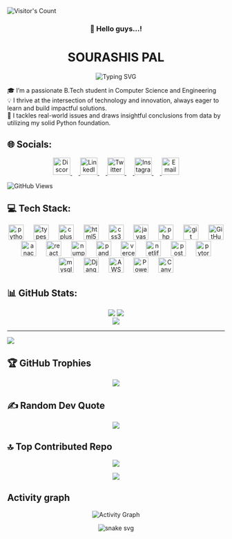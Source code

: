 <img src="https://profile-counter.deno.dev/:Soura1345:/count.svg" alt="Visitor's Count" />
<div align="center">
  
  ### 👋 Hello guys...! 
</div>
<h1 align="center"&>SOURASHIS PAL</h1>
<div align="center">
  <img src="https://readme-typing-svg.herokuapp.com?font=Fira+Code&pause=100&color=22eb07&center=true&vCenter=true&width=435&lines=Data+Scientist;Coding+is+not+just+a+skill;It's+a+power+that;Brings+imagination+to+life;😉" alt="Typing SVG" />
</div>

🎓 I’m a passionate B.Tech student in Computer Science and Engineering<br>
💡 I thrive at the intersection of technology and innovation, always eager to learn and build impactful solutions.<br>
🧠 I tackles real-world issues and draws insightful conclusions from data by utilizing my solid Python foundation.<br>

## 🌐 Socials:
<div align="center">
  
  <a href="https://discord.gg/soura_05">
    <img src="https://www.svgrepo.com/show/353655/discord-icon.svg" alt="Discord" height="40" width="40"/>
    <img width="15" />
  </a>  
  <a href="https://www.linkedin.com/in/iamsourashis" target="blank">
    <img src="https://www.svgrepo.com/show/448234/linkedin.svg" alt="LinkedIn logo" height="40" width="40"/>
    <img width="15" />
  </a> 
  <a href="https://x.com/Soura_13" target="blank">
    <img src="https://www.svgrepo.com/show/475689/twitter-color.svg" alt="Twitter logo" height="40" width="40"/>
    <img width="15" />
  </a>
  <a href="https://www.instagram.com/_nobi.07_" target="blank">
    <img src="https://www.svgrepo.com/show/111199/instagram.svg" alt="Instagram logo" height="40" width="40"/>
    <img width="15" />
  <a href="mailto: palsourashis04@example.com">
  <img src="https://cdn.jsdelivr.net/gh/twitter/twemoji@14.0.2/assets/svg/2709.svg" alt="Email" height="40" width="40">
</a>
</div>

![GitHub Views](https://komarev.com/ghpvc/?username=Soura1345)


## 💻 Tech Stack:
<div align="center">
  <img src="https://cdn.jsdelivr.net/gh/devicons/devicon/icons/python/python-original.svg" height="35" alt="python logo"  />
  <img width="15" />
  <img src="https://cdn.jsdelivr.net/gh/devicons/devicon/icons/typescript/typescript-original.svg" height="35" alt="typescript logo"  />
  <img width="15" />
  <img src="https://cdn.jsdelivr.net/gh/devicons/devicon/icons/cplusplus/cplusplus-original.svg" height="35" alt="cplusplus logo"  />
  <img width="15" />
  <img src="https://cdn.jsdelivr.net/gh/devicons/devicon/icons/html5/html5-original.svg" height="35" alt="html5 logo"  />
  <img width="15" />
  <img src="https://cdn.jsdelivr.net/gh/devicons/devicon/icons/css3/css3-original.svg" height="35" alt="css3 logo"  />
  <img width="15" />
  <img src="https://cdn.jsdelivr.net/gh/devicons/devicon/icons/javascript/javascript-original.svg" height="35" alt="javascript logo"  />
  <img width="15" />
  <img src="https://cdn.jsdelivr.net/gh/devicons/devicon/icons/php/php-original.svg" height="35" alt="php logo"  />
  <img width="15" />
  <img src="https://cdn.jsdelivr.net/gh/devicons/devicon/icons/git/git-original.svg" height="35" alt="git logo"  />
  <img width="15" />
  <img src="https://cdn.simpleicons.org/github/ffffff" height="35" alt="GitHub logo white" />
  <img width="15" />
  <img src="https://cdn.jsdelivr.net/gh/devicons/devicon/icons/anaconda/anaconda-original.svg" height="35" alt="anaconda logo"  />
  <img width="15" />
  <img src="https://cdn.jsdelivr.net/gh/devicons/devicon/icons/react/react-original.svg" height="35" alt="react logo"  />
  <img width="15" />
  <img src="https://cdn.jsdelivr.net/gh/devicons/devicon/icons/numpy/numpy-original.svg" height="35" alt="numpy logo"  />
  <img width="15" />
  <img src="https://cdn.jsdelivr.net/gh/devicons/devicon/icons/pandas/pandas-original.svg" height="35" alt="pandas logo"  />
  <img width="15" />
  <img src="https://cdn.jsdelivr.net/gh/devicons/devicon/icons/vercel/vercel-original.svg" height="35" alt="vercel logo"  />
  <img width="15" />
  <img src="https://cdn.jsdelivr.net/gh/devicons/devicon/icons/netlify/netlify-original.svg" height="35" alt="netlify logo"  />
  <img width="15" />
  <img src="https://cdn.jsdelivr.net/gh/devicons/devicon/icons/postman/postman-original.svg" height="35" alt="postman logo"  />
  <img width="15" />
  <img src="https://cdn.jsdelivr.net/gh/devicons/devicon/icons/pytorch/pytorch-original.svg" height="35" alt="pytorch logo"  /> 
  <img width="15" />
  <img src="https://cdn.jsdelivr.net/gh/devicons/devicon/icons/mysql/mysql-original.svg" height="35" alt="mysql logo"  />
  <img width="15">
  <img src="https://cdn.simpleicons.org/django/092E20" height="35" alt="Django logo" />
  <img width="15">
  <img src="https://cdn.jsdelivr.net/gh/devicons/devicon/icons/amazonwebservices/amazonwebservices-original-wordmark.svg" height="35" alt="AWS wordmark logo" />
  <img width="15">
  <img src="https://commons.wikimedia.org/wiki/Special:FilePath/New_Power_BI_Logo.svg" alt="Power BI logo" height="35" />
  <img width="15">
  <img src="https://static.cdnlogo.com/logos/c/41/canva.svg" alt="Canva icon" height="35" />
</div>

## 📊 GitHub Stats:
<div align="center">
  
  ![](https://github-readme-stats.vercel.app/api?username=Soura1345&theme=calm_pink&hide_border=false&include_all_commits=false&count_private=true) 
  ![](https://nirzak-streak-stats.vercel.app/?user=Soura1345&theme=calm_pink&hide_border=false)<br/>
  ![](https://github-readme-stats.vercel.app/api/top-langs/?username=Soura1345&theme=vision-friendly-dark&hide_border=false&include_all_commits=false&count_private=true&layout=compact)
</div>

---
[![](https://visitcount.itsvg.in/api?id=Soura1345&icon=0&color=0)](https://visitcount.itsvg.in)

<!-- Proudly created with GPRM ( https://gprm.itsvg.in ) -->

## 🏆 GitHub Trophies
<div align = "center">
  
  ![](https://github-profile-trophy.vercel.app/?username=Soura1345&theme=monokai&no-frame=false&no-bg=true&margin-w=4)
</div>

## ✍️ Random Dev Quote
<div align = "center">
  
  ![](https://quotes-github-readme.vercel.app/api?type=horizontal&theme=merko)
</div>

## 🔝 Top Contributed Repo
<div align = "center">
  
  ![](https://github-contributor-stats.vercel.app/api?username=Soura1345&limit=5&theme=tokyonight&combine_all_yearly_contributions=true&hide_border=false)
</div>

<div align = "center">
  
  [![](https://visitcount.itsvg.in/api?id=Soura1345&icon=7&color=8)](https://visitcount.itsvg.in)
</div>

## Activity graph
<div align="center">
  
![Activity Graph](https://github-readme-activity-graph.vercel.app/graph?username=Soura1345&bg_color=transparent&color=38bdae&line=6fedbb&point=59e344&area=false&hide_border=true)

</div>

<div align="center">
  
  ![snake svg](https://soura1345.github.io/Soura1345/github-contribution-grid-snake-dark.svg)
</div>
<!--<div align="center">

![Stats](https://github-profile-summary-cards.vercel.app/api/cards/profile-details?username=soura1345&theme=github_dark)</div>-->
